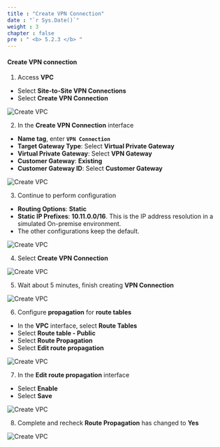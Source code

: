 ```yaml
---
title : "Create VPN Connection"
date : "`r Sys.Date()`"
weight : 3
chapter : false
pre : " <b> 5.2.3 </b> "
---
```


#### Create VPN connection

1. Access **VPC**

- Select **Site-to-Site VPN Connections**
- Select **Create VPN Connection**

![Create VPC](/images/6-VPNSitetoSite/6.3-vpnconnect/0001-vpnconnect.png?featherlight=false&width=90pc)

2. In the **Create VPN Connection** interface

- **Name tag**, enter **```VPN Connection```**
- **Target Gateway Type**: Select **Virtual Private Gateway**
- **Virtual Private Gateway**: Select **VPN Gateway**
- **Customer Gateway**: **Existing**
- **Customer Gateway ID**: Select **Customer Gateway**

![Create VPC](/images/6-VPNSitetoSite/6.3-vpnconnect/0002-vpnconnect.png?featherlight=false&width=90pc)

3. Continue to perform configuration

- **Routing Options**: **Static**
- **Static IP Prefixes**: **10.11.0.0/16**. This is the IP address resolution in a simulated On-premise environment.
- The other configurations keep the default.

![Create VPC](/images/6-VPNSitetoSite/6.3-vpnconnect/0003-vpnconnect.png?featherlight=false&width=90pc)

4. Select **Create VPN Connection**

![Create VPC](/images/6-VPNSitetoSite/6.3-vpnconnect/0004-vpnconnect.png?featherlight=false&width=90pc)

5. Wait about 5 minutes, finish creating **VPN Connection**


![Create VPC](/images/6-VPNSitetoSite/6.3-vpnconnect/0005-vpnconnect.png?featherlight=false&width=90pc)

6. Configure **propagation** for **route tables**

- In the **VPC** interface, select **Route Tables**
- Select **Route table - Public**
- Select **Route Propagation**
- Select **Edit route propagation**

![Create VPC](/images/6-VPNSitetoSite/6.3-vpnconnect/0006-vpnconnect.png?featherlight=false&width=90pc)

7. In the **Edit route propagation** interface

- Select **Enable**
- Select **Save**

![Create VPC](/images/6-VPNSitetoSite/6.3-vpnconnect/0007-vpnconnect.png?featherlight=false&width=90pc)

8. Complete and recheck **Route Propagation** has changed to **Yes**

![Create VPC](/images/6-VPNSitetoSite/6.3-vpnconnect/0008-vpnconnect.png?featherlight=false&width=90pc)